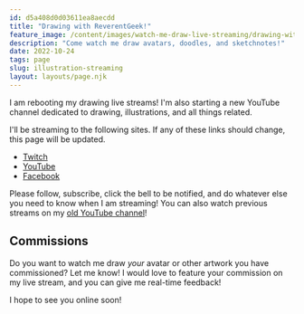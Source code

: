 ```yaml
---
id: d5a408d0d03611ea8aecdd
title: "Drawing with ReverentGeek!"
feature_image: /content/images/watch-me-draw-live-streaming/drawing-with-reverentgeek-featured.jpg
description: "Come watch me draw avatars, doodles, and sketchnotes!"
date: 2022-10-24
tags: page
slug: illustration-streaming
layout: layouts/page.njk
---
```


I am rebooting my drawing live streams! I'm also starting a new YouTube channel dedicated to drawing, illustrations, and all things related.

<!-- 
> Next live stream is on August 3, 2020 at 10:30 AM EDT!

<iframe width="560" height="315" src="https://www.youtube.com/embed/lVRpyMzhto8" frameborder="0" allow="accelerometer; autoplay; encrypted-media; gyroscope; picture-in-picture" allowfullscreen></iframe>

-->

I'll be streaming to the following sites. If any of these links should change, this page will be updated.

* [Twitch](https://www.twitch.tv/reverentgeek)
* [YouTube](https://www.youtube.com/channel/UCY_pJ9r1o35IfNf9g7aq85w)
* [Facebook](https://www.facebook.com/rdneal)

Please follow, subscribe, click the bell to be notified, and do whatever else you need to know when I am streaming! You can also watch previous streams on my [old YouTube channel](https://www.youtube.com/reverentgeek)!

## Commissions

Do you want to watch me draw _your_ avatar or other artwork you have commissioned? Let me know! I would love to feature your commission on my live stream, and you can give me real-time feedback!

I hope to see you online soon!
